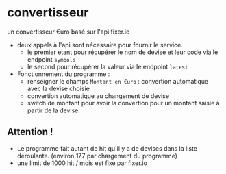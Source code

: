 # convertisseur
un convertisseur €uro basé sur l'api fixer.io
- deux appels à l'api sont nécessaire pour fournir le service.
    - le premier etant pour récupérer le nom de devise et leur code via le endpoint `symbols`
    - le second pour récupérer la valeur via le endpoint `latest`
- Fonctionnement du programme :
    - renseigner le champs `Montant en €uro`  : convertion automatique avec la devise choisie
    - convertion automatique au changement de devise
    - switch de montant pour avoir la convertion pour un montant saisie à partir de la devise.
## Attention ! ##
- Le programme fait autant de hit qu'il y a de devises dans la liste déroulante. (environ 177 par chargement du programme)
- une limit de 1000 hit / mois est fixé par fixer.io
